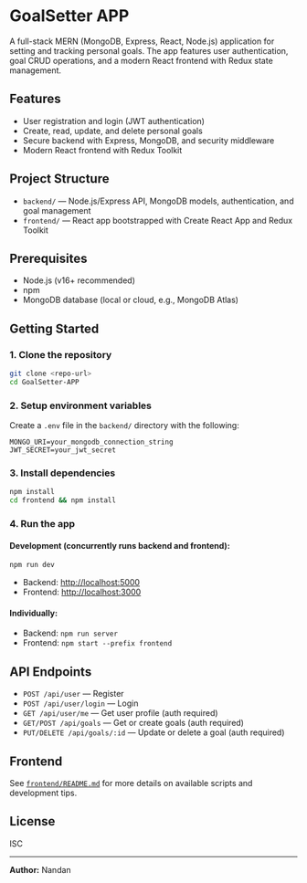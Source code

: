 # GoalSetter APP

A full-stack MERN (MongoDB, Express, React, Node.js) application for setting and tracking personal goals. The app features user authentication, goal CRUD operations, and a modern React frontend with Redux state management.

## Features
- User registration and login (JWT authentication)
- Create, read, update, and delete personal goals
- Secure backend with Express, MongoDB, and security middleware
- Modern React frontend with Redux Toolkit

## Project Structure
- `backend/` — Node.js/Express API, MongoDB models, authentication, and goal management
- `frontend/` — React app bootstrapped with Create React App and Redux Toolkit

## Prerequisites
- Node.js (v16+ recommended)
- npm
- MongoDB database (local or cloud, e.g., MongoDB Atlas)

## Getting Started

### 1. Clone the repository
```bash
git clone <repo-url>
cd GoalSetter-APP
```

### 2. Setup environment variables
Create a `.env` file in the `backend/` directory with the following:
```
MONGO_URI=your_mongodb_connection_string
JWT_SECRET=your_jwt_secret
```

### 3. Install dependencies
```bash
npm install
cd frontend && npm install
```

### 4. Run the app
#### Development (concurrently runs backend and frontend):
```bash
npm run dev
```
- Backend: [http://localhost:5000](http://localhost:5000)
- Frontend: [http://localhost:3000](http://localhost:3000)

#### Individually:
- Backend: `npm run server`
- Frontend: `npm start --prefix frontend`

## API Endpoints
- `POST /api/user` — Register
- `POST /api/user/login` — Login
- `GET /api/user/me` — Get user profile (auth required)
- `GET/POST /api/goals` — Get or create goals (auth required)
- `PUT/DELETE /api/goals/:id` — Update or delete a goal (auth required)

## Frontend
See [`frontend/README.md`](frontend/README.md) for more details on available scripts and development tips.

## License
ISC

---
**Author:** Nandan 